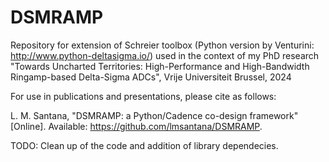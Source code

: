# DSMRAMP
Repository for extension of Schreier toolbox (Python version by Venturini: http://www.python-deltasigma.io/) used in the context of my PhD research "Towards Uncharted Territories: High-Performance and High-Bandwidth Ringamp-based Delta-Sigma ADCs", Vrije Universiteit Brussel, 2024

For use in publications and presentations, please cite as follows:

L. M. Santana, "DSMRAMP: a Python/Cadence co-design framework" [Online]. Available: https://github.com/lmsantana/DSMRAMP.

TODO: Clean up of the code and addition of library dependecies.
